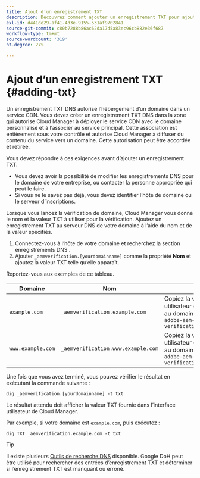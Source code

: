 ```yaml
---
title: Ajout d’un enregistrement TXT
description: Découvrez comment ajouter un enregistrement TXT pour ajouter un nom de domaine personnalisé dans Cloud Manager.
exl-id: d441de29-af41-4d3e-9155-531af9702841
source-git-commit: c80b7288b86ac62da17d5a83ec96cb882e36f687
workflow-type: tm+mt
source-wordcount: '319'
ht-degree: 27%

---
```


# Ajout d’un enregistrement TXT {#adding-txt}

Un enregistrement TXT DNS autorise l’hébergement d’un domaine dans un service CDN. Vous devez créer un enregistrement TXT DNS dans la zone qui autorise Cloud Manager à déployer le service CDN avec le domaine personnalisé et à l’associer au service principal. Cette association est entièrement sous votre contrôle et autorise Cloud Manager à diffuser du contenu du service vers un domaine. Cette autorisation peut être accordée et retirée.

Vous devez répondre à ces exigences avant d’ajouter un enregistrement TXT.

* Vous devez avoir la possibilité de modifier les enregistrements DNS pour le domaine de votre entreprise, ou contacter la personne appropriée qui peut le faire.
* Si vous ne le savez pas déjà, vous devez identifier l’hôte de domaine ou le serveur d’inscriptions.

Lorsque vous lancez la vérification de domaine, Cloud Manager vous donne le nom et la valeur TXT à utiliser pour la vérification. Ajoutez un enregistrement TXT au serveur DNS de votre domaine à l’aide du nom et de la valeur spécifiés.

1. Connectez-vous à l’hôte de votre domaine et recherchez la section enregistrements DNS .
1. Ajouter `_aemverification.[yourdomainname]` comme la propriété **Nom** et ajoutez la valeur TXT telle qu’elle apparaît.

Reportez-vous aux exemples de ce tableau.

| Domaine | Nom | Valeur TXT |
|--- |--- |---|
| `example.com` | `_aemverification.example.com` | Copiez la valeur entière affichée dans l’interface utilisateur de Cloud Manager. Cela est spécifique au domaine et à l’environnement. Par exemple : <br>`adobe-aem-verification=example.com/[program]/[env]/..*` |
| `www.example.com` | `_aemverification.www.example.com` | Copiez la valeur entière affichée dans l’interface utilisateur de Cloud Manager. Cela est spécifique au domaine et à l’environnement. Par exemple : <br>`adobe-aem-verification=www.example.com/[program]/[env]/..*` |

Une fois que vous avez terminé, vous pouvez vérifier le résultat en exécutant la commande suivante :

```shell
dig _aemverification.[yourdomainname] -t txt
```

Le résultat attendu doit afficher la valeur TXT fournie dans l’interface utilisateur de Cloud Manager.

Par exemple, si votre domaine est `example.com`, puis exécutez :

```shell
dig TXT _aemverification.example.com -t txt
```

>[!TIP]
>
>Il existe plusieurs [Outils de recherche DNS](https://www.ultratools.com/tools/dnsLookup) disponible. Google DoH peut être utilisé pour rechercher des entrées d’enregistrement TXT et déterminer si l’enregistrement TXT est manquant ou erroné.
